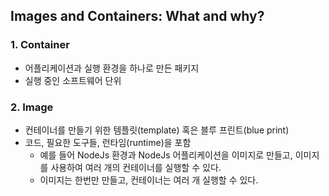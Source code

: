 
## Images and Containers: What and why?

### 1. Container

* 어플리케이션과 실행 환경을 하나로 만든 패키지
* 실행 중인 소프트웨어 단위

### 2. Image

* 컨테이너를 만들기 위한 템플릿(template) 혹은 블루 프린트(blue print)
* 코드, 필요한 도구들, 런타임(runtime)을 포함
    * 예를 들어 NodeJs 환경과 NodeJs 어플리케이션을 이미지로 만들고, 이미지를 사용하여 여러 개의 컨테이너를 실행할 수 있다.
    * 이미지는 한번만 만들고, 컨테이너는 여러 개 실행할 수 있다.